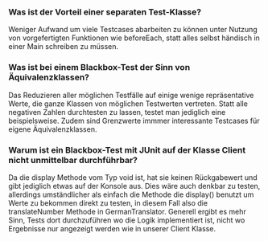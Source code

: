 ### Was ist der Vorteil einer separaten Test-Klasse?
Weniger Aufwand um viele Testcases abarbeiten zu können unter Nutzung von vorgefertigten
Funktionen wie beforeEach, statt alles selbst händisch in einer Main schreiben zu müssen.

### Was ist bei einem Blackbox-Test der Sinn von Äquivalenzklassen?
Das Reduzieren aller möglichen Testfälle auf einige wenige repräsentative Werte,
die ganze Klassen von möglichen Testwerten vertreten. Statt alle negativen Zahlen durchtesten
zu lassen, testet man jediglich eine beispielsweise. Zudem sind Grenzwerte immmer interessante
Testcases für eigene Äquivalenzklassen.

### Warum ist ein Blackbox-Test mit JUnit auf der Klasse Client nicht unmittelbar durchführbar?
Da die display Methode vom Typ void ist, hat sie keinen Rückgabewert und gibt jediglich etwas auf der Konsole aus.
Dies wäre auch denkbar zu testen, allerdings umständlicher als einfach die Methode die display() benutzt
um Werte zu bekommen direkt zu testen, in diesem Fall also die translateNumber Methode in GermanTranslator.
Generell ergibt es mehr Sinn, Tests dort durchzuführen wo die Logik implementiert ist, nicht wo Ergebnisse nur angezeigt
werden wie in unserer Client Klasse.
